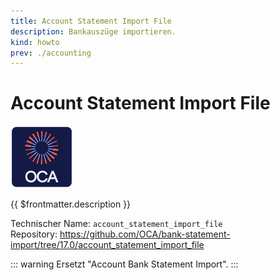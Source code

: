 ```yaml
---
title: Account Statement Import File
description: Bankauszüge importieren.
kind: howto
prev: ./accounting
---
```

# Account Statement Import File
![icon_oca_app](attachments/icon_oca_app.png)

{{ $frontmatter.description }}

Technischer Name: `account_statement_import_file`\
Repository: <https://github.com/OCA/bank-statement-import/tree/17.0/account_statement_import_file>

::: warning
Ersetzt "Account Bank Statement Import".
:::